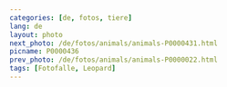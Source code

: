 ```yaml
---
categories: [de, fotos, tiere]
lang: de
layout: photo
next_photo: /de/fotos/animals/animals-P0000431.html
picname: P0000436
prev_photo: /de/fotos/animals/animals-P0000022.html
tags: [Fotofalle, Leopard]
---
```

